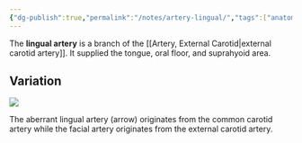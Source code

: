 ```yaml
---
{"dg-publish":true,"permalink":"/notes/artery-lingual/","tags":["anatomy","artery"],"created":"2023-08-10T21:23:19.427-07:00","updated":"2023-08-10T21:40:50.576-07:00"}
---
```



The **lingual artery** is a branch of the [[Artery, External Carotid\|external carotid artery]]. It supplied the tongue, oral floor, and suprahyoid area.

## Variation

![](https://i.imgur.com/Ck40h3o.png)

The aberrant lingual artery (arrow) originates from the common carotid artery while the facial artery originates from the external carotid artery.

